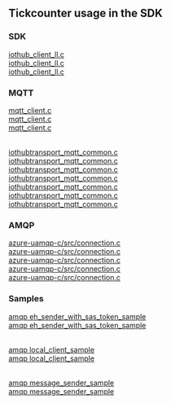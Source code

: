 ## Tickcounter usage in the SDK

### SDK
[iothub_client_ll.c](https://github.com/Azure/azure-iot-sdk-c/blob/2c8a62e66330a2292192fc4db4bef97b3d24da6b/iothub_client/src/iothub_client_ll.c#L451)
<br/> [iothub_client_ll.c](https://github.com/Azure/azure-iot-sdk-c/blob/2c8a62e66330a2292192fc4db4bef97b3d24da6b/iothub_client/src/iothub_client_ll.c#L860)
<br/> [iothub_client_ll.c](https://github.com/Azure/azure-iot-sdk-c/blob/2c8a62e66330a2292192fc4db4bef97b3d24da6b/iothub_client/src/iothub_client_ll.c#L1094)

### MQTT
[mqtt_client.c](https://github.com/Azure/azure-umqtt-c/blob/fe5e7e5c8bab890ea3037ce2f4414e499e97846d/src/mqtt_client.c#L313)
<br/> [mqtt_client.c](https://github.com/Azure/azure-umqtt-c/blob/fe5e7e5c8bab890ea3037ce2f4414e499e97846d/src/mqtt_client.c#L1211)
<br/> [mqtt_client.c](https://github.com/Azure/azure-umqtt-c/blob/fe5e7e5c8bab890ea3037ce2f4414e499e97846d/src/mqtt_client.c#L1235)



<br/> [iothubtransport_mqtt_common.c](https://github.com/Azure/azure-iot-sdk-c/blob/2c8a62e66330a2292192fc4db4bef97b3d24da6b/iothub_client/src/iothubtransport_mqtt_common.c#L614)
<br/> [iothubtransport_mqtt_common.c](https://github.com/Azure/azure-iot-sdk-c/blob/2c8a62e66330a2292192fc4db4bef97b3d24da6b/iothub_client/src/iothubtransport_mqtt_common.c#L752)
<br/> [iothubtransport_mqtt_common.c](https://github.com/Azure/azure-iot-sdk-c/blob/2c8a62e66330a2292192fc4db4bef97b3d24da6b/iothub_client/src/iothubtransport_mqtt_common.c#L1524)
<br/> [iothubtransport_mqtt_common.c](https://github.com/Azure/azure-iot-sdk-c/blob/2c8a62e66330a2292192fc4db4bef97b3d24da6b/iothub_client/src/iothubtransport_mqtt_common.c#L1556)
<br/> [iothubtransport_mqtt_common.c](https://github.com/Azure/azure-iot-sdk-c/blob/2c8a62e66330a2292192fc4db4bef97b3d24da6b/iothub_client/src/iothubtransport_mqtt_common.c#L1580)
<br/> [iothubtransport_mqtt_common.c](https://github.com/Azure/azure-iot-sdk-c/blob/2c8a62e66330a2292192fc4db4bef97b3d24da6b/iothub_client/src/iothubtransport_mqtt_common.c#L1596)
<br/> [iothubtransport_mqtt_common.c](https://github.com/Azure/azure-iot-sdk-c/blob/2c8a62e66330a2292192fc4db4bef97b3d24da6b/iothub_client/src/iothubtransport_mqtt_common.c#L2279)


### AMQP
[azure-uamqp-c/src/connection.c](https://github.com/Azure/azure-uamqp-c/blob/da53549d1c945e72fdba7f3a4b62681d6965708c/src/connection.c#L750)
<br/> [azure-uamqp-c/src/connection.c](https://github.com/Azure/azure-uamqp-c/blob/da53549d1c945e72fdba7f3a4b62681d6965708c/src/connection.c#L7620)
<br/> [azure-uamqp-c/src/connection.c](https://github.com/Azure/azure-uamqp-c/blob/da53549d1c945e72fdba7f3a4b62681d6965708c/src/connection.c#L1182)
<br/> [azure-uamqp-c/src/connection.c](https://github.com/Azure/azure-uamqp-c/blob/da53549d1c945e72fdba7f3a4b62681d6965708c/src/connection.c#L1560)
<br/> [azure-uamqp-c/src/connection.c](https://github.com/Azure/azure-uamqp-c/blob/da53549d1c945e72fdba7f3a4b62681d6965708c/src/connection.c#L1856)

### Samples

[amqp eh_sender_with_sas_token_sample](https://github.com/Azure/azure-uamqp-c/blob/da53549d1c945e72fdba7f3a4b62681d6965708c/samples/eh_sender_with_sas_token_sample/main.c#L205)
<br/> [amqp eh_sender_with_sas_token_sample](https://github.com/Azure/azure-uamqp-c/blob/da53549d1c945e72fdba7f3a4b62681d6965708c/samples/eh_sender_with_sas_token_sample/main.c#L241)

<br/> [amqp local_client_sample](https://github.com/Azure/azure-uamqp-c/blob/da53549d1c945e72fdba7f3a4b62681d6965708c/samples/local_client_sample/main.c#L93)
<br/> [amqp local_client_sample](https://github.com/Azure/azure-uamqp-c/blob/da53549d1c945e72fdba7f3a4b62681d6965708c/samples/local_client_sample/main.c#L129)

<br/> [amqp message_sender_sample](https://github.com/Azure/azure-uamqp-c/blob/da53549d1c945e72fdba7f3a4b62681d6965708c/samples/message_sender_sample/main.c#L118)
<br/> [amqp message_sender_sample](https://github.com/Azure/azure-uamqp-c/blob/da53549d1c945e72fdba7f3a4b62681d6965708c/samples/message_sender_sample/main.c#L154)
